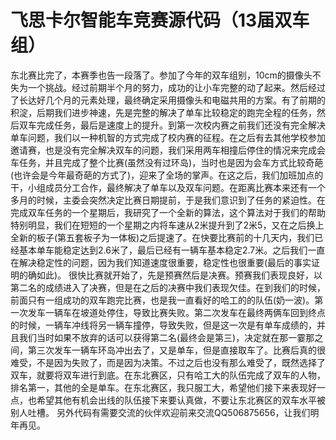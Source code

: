 # 飞思卡尔智能车竞赛源代码（13届双车组）

东北赛比完了，本赛季也告一段落了。参加了今年的双车组别，10cm的摄像头不失为一个挑战。经过前期半个月的努力，成功的让小车完整的动了起来。然后经过了长达好几个月的元素处理，最终确定采用摄像头和电磁共用的方案。有了前期的积淀，后期我们进步神速，先是完整的解决了单车比较稳定的跑完全程的任务，然后双车完成任务，最后是速度上的提升。到第一次校内赛之前我们还没有完全解决单车问题，我们以一种机智的方式完成了校内赛的征程。在之后有去其他学校参加邀请赛，也是没有完全解决双车的问题，我们采用两车相撞后停住的情况来完成会车任务，并且完成了整个比赛(虽然没有过环岛)，当时也是因为会车方式比较奇葩(也许会是今年最奇葩的方式了)，迎来了全场的掌声。在这之后，我们加班加点的干，小组成员分工合作，最终解决了单车以及双车问题。在距离比赛本来还有一个多月的时候，主委会突然决定比赛日期提前，于是我们意识到了任务的紧迫性。在完成双车任务的一个星期后，我研究了一个全新的算法，这个算法对于我们的帮助特别明显，我们在短短的一个星期之内将车速从2米提升到了2米5，又在之后换上全新的板子(第五套板子为一体板)之后提速了。在快要比赛前的十几天内，我们已经基本单车能稳定达到2.6米了，最后已经有一辆车基本稳定2.7米。之后我们一直在解决稳定性的问题，因为我们知道速度很重要，稳定性也很重要(最后的事实证明的确如此)。
很快比赛就开始了，先是预赛然后是决赛。预赛我们表现良好，以第二名的成绩进入了决赛，但是在之后的决赛中我们表现欠佳。在到我们的时候，前面只有一组成功的双车跑完比赛，也是我一直看好的哈工的的队伍(奶一波)。第一次发车一辆车在坡道处停住，导致比赛失败。第二次发车在最终两俩车回到终点的时候，一辆车冲线将另一辆车撞停，导致失败，但是这一次是有单车成绩的，并且我们当时如果不放弃的话可以获得第二名(最终会是第三)，决定就在那一霎那之间，第三次发车一辆车环岛冲出去了，又是单车，但是直接取车了。比赛后真的很难受，不是因为失败了，而是因为决策。不过之后也没有那么难受了，既然选择了双车，就要将双车进行到底。在东北赛区，只有哈工大的队伍完成了双车的人物，排名第一，其他的全是单车。在东北赛区，我只服工大，希望他们接下来表现好一点，也希望其他有机会出线的队伍接下来要认真做，不要让东北赛区的双车水平被别人吐槽。
另外代码有需要交流的伙伴欢迎前来交流QQ506875656，让我们明年再见。
